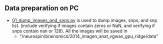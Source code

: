 Data preparation on PC
----------------------

* [01_dump_images_and_snps.py](https://github.com/neurospin/scripts/blob/master/2014_imagen_anat_vgwas_gpu_ridge/scripts/01_data_preparation_on_pc/01_dump_images_and_snps.py) is used to dump images, snps, and snp list. (include verifying if images contain zeros or NaN, and verifying if snps contain nan or 128). All the images will be saved in 
    * "/neurospin/brainomics/2014_imagen_anat_vgwas_gpu_ridge/data"
    